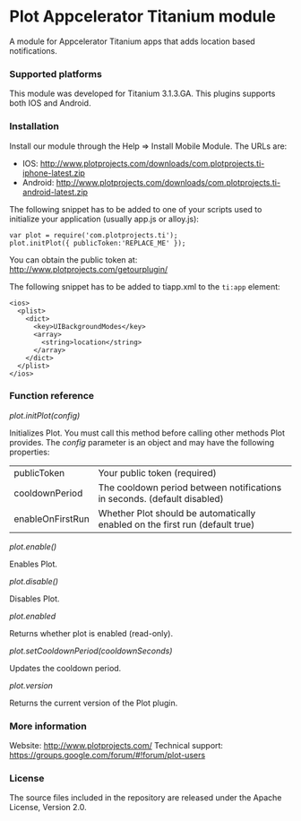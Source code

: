 Plot Appcelerator Titanium module
========================
A module for Appcelerator Titanium apps that adds location based notifications. 

### Supported platforms ###

This module was developed for Titanium 3.1.3.GA.
This plugins supports both IOS and Android.

### Installation ###

Install our module through the Help => Install Mobile Module. The URLs are:
- IOS: http://www.plotprojects.com/downloads/com.plotprojects.ti-iphone-latest.zip
- Android: http://www.plotprojects.com/downloads/com.plotprojects.ti-android-latest.zip

The following snippet has to be added to one of your scripts used to initialize your application (usually app.js or alloy.js):
```
var plot = require('com.plotprojects.ti');
plot.initPlot({ publicToken:'REPLACE_ME' });
```

You can obtain the public token at: http://www.plotprojects.com/getourplugin/

The following snippet has to be added to tiapp.xml to the ```ti:app``` element:
```
<ios>
  <plist>
    <dict>
      <key>UIBackgroundModes</key>
      <array>
        <string>location</string>
      </array>
    </dict>   
  </plist>
</ios>
```

### Function reference ###

_plot.initPlot(config)_

Initializes Plot. You must call this method before calling other methods Plot provides.
The _config_ parameter is an object and may have the following properties:

<table>
<tr>
<td>publicToken</td><td>Your public token (required)</td>
</tr><tr>
<td>cooldownPeriod</td><td>The cooldown period between notifications in seconds. (default disabled)</td>
</tr><tr>
<td>enableOnFirstRun</td><td>Whether Plot should be automatically enabled on the first run (default true)</td>
</tr>
</table>

_plot.enable()_

Enables Plot.

_plot.disable()_

Disables Plot.

_plot.enabled_

Returns whether plot is enabled (read-only).

_plot.setCooldownPeriod(cooldownSeconds)_

Updates the cooldown period.

_plot.version_

Returns the current version of the Plot plugin.

### More information ###
Website: http://www.plotprojects.com/
Technical support: https://groups.google.com/forum/#!forum/plot-users

### License ###
The source files included in the repository are released under the Apache License, Version 2.0.
